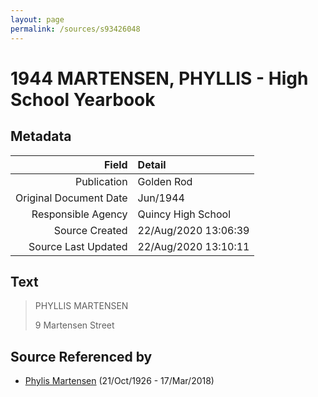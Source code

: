 ```yaml
---
layout: page
permalink: /sources/s93426048
---
```


# 1944 MARTENSEN, PHYLLIS - High School Yearbook

## Metadata
Field | Detail
---:|:---
Publication | Golden Rod
Original Document Date | Jun/1944
Responsible Agency | Quincy High School
Source Created | 22/Aug/2020 13:06:39
Source Last Updated | 22/Aug/2020 13:10:11

## Text

> PHYLLIS MARTENSEN
>
> 9 Martensen Street
>

## Source Referenced by

* [Phylis Martensen](../people/@56344636@-phylis-martensen-b1926-10-21-d2018-3-17.md) (21/Oct/1926 - 17/Mar/2018)
